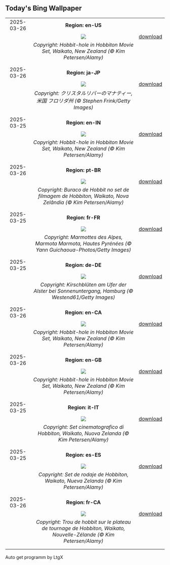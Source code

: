 ## Today's Bing Wallpaper
|      |      |      |
| :----: | :----: | :----: |
|2025-03-26|**Region: en-US**||
||![](https://www.bing.com/th?id=OHR.HobbitHole_EN-US1602468401_UHD.jpg&pid=hp&w=1152&h=648&rs=1&c=4)| [download](https://www.bing.com/th?id=OHR.HobbitHole_EN-US1602468401_UHD.jpg)|
||*Copyright: Hobbit-hole in Hobbiton Movie Set, Waikato, New Zealand (© Kim Petersen/Alamy)*
||
|||
|2025-03-26|**Region: ja-JP**||
||![](https://www.bing.com/th?id=OHR.CrystalManatee_JA-JP0403735948_UHD.jpg&pid=hp&w=1152&h=648&rs=1&c=4)| [download](https://www.bing.com/th?id=OHR.CrystalManatee_JA-JP0403735948_UHD.jpg)|
||*Copyright: クリスタルリバーのマナティー, 米国 フロリダ州 (© Stephen Frink/Getty Images)*
||
|||
|2025-03-25|**Region: en-IN**||
||![](https://www.bing.com/th?id=OHR.HobbitHole_EN-IN9319772613_UHD.jpg&pid=hp&w=1152&h=648&rs=1&c=4)| [download](https://www.bing.com/th?id=OHR.HobbitHole_EN-IN9319772613_UHD.jpg)|
||*Copyright: Hobbit-hole in Hobbiton Movie Set, Waikato, New Zealand (© Kim Petersen/Alamy)*
||
|||
|2025-03-26|**Region: pt-BR**||
||![](https://www.bing.com/th?id=OHR.HobbitHole_PT-BR3505721591_UHD.jpg&pid=hp&w=1152&h=648&rs=1&c=4)| [download](https://www.bing.com/th?id=OHR.HobbitHole_PT-BR3505721591_UHD.jpg)|
||*Copyright: Buraco de Hobbit no set de filmagem de Hobbiton, Waikato, Nova Zelândia (© Kim Petersen/Alamy)*
||
|||
|2025-03-25|**Region: fr-FR**||
||![](https://www.bing.com/th?id=OHR.ProcrastinationD_FR-FR5977849258_UHD.jpg&pid=hp&w=1152&h=648&rs=1&c=4)| [download](https://www.bing.com/th?id=OHR.ProcrastinationD_FR-FR5977849258_UHD.jpg)|
||*Copyright: Marmottes des Alpes, Marmota Marmota, Hautes Pyrénées (© Yann Guichaoua-Photos/Getty Images)*
||
|||
|2025-03-25|**Region: de-DE**||
||![](https://www.bing.com/th?id=OHR.AlsterLakeCherry_DE-DE3454488264_UHD.jpg&pid=hp&w=1152&h=648&rs=1&c=4)| [download](https://www.bing.com/th?id=OHR.AlsterLakeCherry_DE-DE3454488264_UHD.jpg)|
||*Copyright: Kirschblüten am Ufer der Alster bei Sonnenuntergang, Hamburg (© Westend61/Getty Images)*
||
|||
|2025-03-26|**Region: en-CA**||
||![](https://www.bing.com/th?id=OHR.HobbitHole_EN-CA8754229294_UHD.jpg&pid=hp&w=1152&h=648&rs=1&c=4)| [download](https://www.bing.com/th?id=OHR.HobbitHole_EN-CA8754229294_UHD.jpg)|
||*Copyright: Hobbit-hole in Hobbiton Movie Set, Waikato, New Zealand (© Kim Petersen/Alamy)*
||
|||
|2025-03-26|**Region: en-GB**||
||![](https://www.bing.com/th?id=OHR.HobbitHole_EN-GB4657800200_UHD.jpg&pid=hp&w=1152&h=648&rs=1&c=4)| [download](https://www.bing.com/th?id=OHR.HobbitHole_EN-GB4657800200_UHD.jpg)|
||*Copyright: Hobbit-hole in Hobbiton Movie Set, Waikato, New Zealand (© Kim Petersen/Alamy)*
||
|||
|2025-03-25|**Region: it-IT**||
||![](https://www.bing.com/th?id=OHR.HobbitHole_IT-IT4670453023_UHD.jpg&pid=hp&w=1152&h=648&rs=1&c=4)| [download](https://www.bing.com/th?id=OHR.HobbitHole_IT-IT4670453023_UHD.jpg)|
||*Copyright: Set cinematografico di Hobbiton, Waikato, Nuova Zelanda (© Kim Petersen/Alamy)*
||
|||
|2025-03-25|**Region: es-ES**||
||![](https://www.bing.com/th?id=OHR.HobbitHole_ES-ES0003424206_UHD.jpg&pid=hp&w=1152&h=648&rs=1&c=4)| [download](https://www.bing.com/th?id=OHR.HobbitHole_ES-ES0003424206_UHD.jpg)|
||*Copyright: Set de rodaje de Hobbiton, Waikato, Nueva Zelanda (© Kim Petersen/Alamy)*
||
|||
|2025-03-26|**Region: fr-CA**||
||![](https://www.bing.com/th?id=OHR.HobbitHole_FR-CA8203213295_UHD.jpg&pid=hp&w=1152&h=648&rs=1&c=4)| [download](https://www.bing.com/th?id=OHR.HobbitHole_FR-CA8203213295_UHD.jpg)|
||*Copyright: Trou de hobbit sur le plateau de tournage de Hobbiton, Waikato, Nouvelle-Zélande (© Kim Petersen/Alamy)*
||
|||

Auto get programm by LtgX
